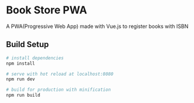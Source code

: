 # Book Store PWA
A PWA(Progressive Web App) made with Vue.js to register books with ISBN

## Build Setup

``` bash
# install dependencies
npm install

# serve with hot reload at localhost:8080
npm run dev

# build for production with minification
npm run build
```
